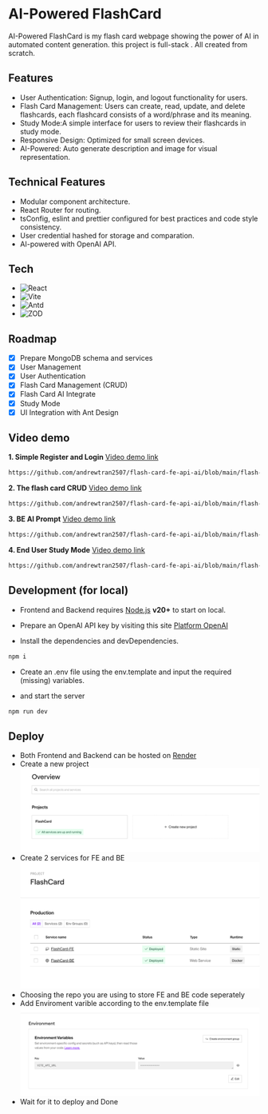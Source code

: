 # **AI-Powered FlashCard**

AI-Powered FlashCard is my flash card webpage showing the power of AI in automated content generation. this project is full-stack . All created from scratch.

## Features

- User Authentication: Signup, login, and logout functionality for users.
- Flash Card Management: Users can create, read, update, and delete flashcards, each flashcard consists of a word/phrase and its meaning.
- Study Mode:A simple interface for users to review their flashcards in study mode.
- Responsive Design: Optimized for small screen devices.
- AI-Powered: Auto generate description and image for visual representation.

## Technical Features

- Modular component architecture.
- React Router for routing.
- tsConfig, eslint and prettier configured for best practices and code style consistency.
- User credential hashed for storage and comparation.
- AI-powered with OpenAI API.

## Tech

- ![React](https://img.shields.io/badge/React-20232A?style=for-the-badge&logo=react&logoColor=61DAFB)
- ![Vite](https://img.shields.io/badge/vite-00a0dd?style=for-the-badge&logo=vite&logoColor=00d7dd)
- ![Antd](https://img.shields.io/badge/Ant%20Design-0170FE?style=for-the-badge&logo=antdesign&logoColor=white)
- ![ZOD](https://img.shields.io/badge/Zod-A6F2D4?style=for-the-badge&logo=zod&logoColor=8134DF)

## Roadmap

- [x] Prepare MongoDB schema and services
- [x] User Management
- [x] User Authentication
- [x] Flash Card Management (CRUD)
- [x] Flash Card AI Integrate
- [x] Study Mode
- [x] UI Integration with Ant Design

## Video demo
**1. Simple Register and Login**
[Video demo link](./flash-card-be/public/video/register-login-simple.mp4?raw=true)
```bash
https://github.com/andrewtran2507/flash-card-fe-api-ai/blob/main/flash-card-be/public/video/register-login-simple.mp4
```
**2. The flash card CRUD**
[Video demo link](./flash-card-be/public/video/flash-card-crud.mp4?raw=true)
```bash
https://github.com/andrewtran2507/flash-card-fe-api-ai/blob/main/flash-card-be/public/video/flash-card-crud.mp4
```
**3. BE AI Prompt**
[Video demo link](./flash-card-be/public/video/register-login-simple.mp4?raw=true)
```bash
https://github.com/andrewtran2507/flash-card-fe-api-ai/blob/main/flash-card-be/public/video/ai-promt.mp4
```
**4. End User Study Mode**
[Video demo link](./flash-card-be/public/video/user-study-mode.mp4?raw=true)
```bash
https://github.com/andrewtran2507/flash-card-fe-api-ai/blob/main/flash-card-be/public/video/user-study-mode.mp4
```

## Development (for local)

- Frontend and Backend requires [Node.js](https://nodejs.org/) **v20+** to start on local.

- Prepare an OpenAI API key by visiting this site [Platform OpenAI](https://platform.openai.com/)

- Install the dependencies and devDependencies.

```sh
npm i
```

- Create an .env file using the env.template and input the required (missing) variables.

- and start the server

```sh
npm run dev
```

## Deploy

- Both Frontend and Backend can be hosted on [Render](https://render.com/)
- Create a new project ![new project](./flash-card-be/public/image.png)
- Create 2 services for FE and BE ![new Services](./flash-card-be/public/image-1.png)
- Choosing the repo you are using to store FE and BE code seperately
- Add Enviroment varible according to the env.template file ![alt text](./flash-card-be/public/image-2.png)
- Wait for it to deploy and Done
